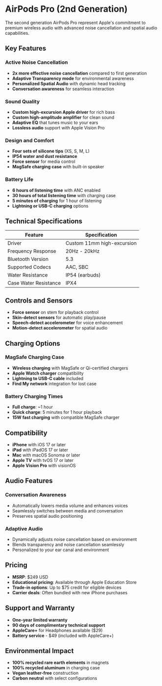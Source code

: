 # AirPods Pro (2nd Generation)

The second generation AirPods Pro represent Apple's commitment to premium wireless audio with advanced noise cancellation and spatial audio capabilities.

## Key Features

### Active Noise Cancellation
- **2x more effective noise cancellation** compared to first generation
- **Adaptive Transparency mode** for environmental awareness
- **Personalized Spatial Audio** with dynamic head tracking
- **Conversation awareness** for seamless interaction

### Sound Quality
- **Custom high-excursion Apple driver** for rich bass
- **Custom high-amplitude amplifier** for clean sound
- **Adaptive EQ** that tunes music to your ears
- **Lossless audio** support with Apple Vision Pro

### Design and Comfort
- **Four sets of silicone tips** (XS, S, M, L)
- **IP54 water and dust resistance**
- **Force sensor** for media control
- **MagSafe charging case** with built-in speaker

### Battery Life
- **6 hours of listening time** with ANC enabled
- **30 hours of total listening time** with charging case
- **5 minutes of charging** for 1 hour of listening
- **Lightning or USB-C charging** options

## Technical Specifications

| Feature | Specification |
|---------|---------------|
| Driver | Custom 11mm high-excursion |
| Frequency Response | 20Hz - 20kHz |
| Bluetooth Version | 5.3 |
| Supported Codecs | AAC, SBC |
| Water Resistance | IP54 (earbuds) |
| Case Water Resistance | IPX4 |

## Controls and Sensors

- **Force sensor** on stem for playback control
- **Skin-detect sensors** for automatic play/pause
- **Speech-detect accelerometer** for voice enhancement
- **Motion-detect accelerometer** for spatial audio

## Charging Options

### MagSafe Charging Case
- **Wireless charging** with MagSafe or Qi-certified chargers
- **Apple Watch charger** compatibility
- **Lightning to USB-C cable** included
- **Find My network** integration for lost case

### Battery Charging Times
- **Full charge**: ~1 hour
- **Quick charge**: 5 minutes for 1 hour playback
- **15W fast charging** with compatible MagSafe charger

## Compatibility

- **iPhone** with iOS 17 or later
- **iPad** with iPadOS 17 or later
- **Mac** with macOS Sonoma or later
- **Apple TV** with tvOS 17 or later
- **Apple Vision Pro** with visionOS

## Audio Features

### Conversation Awareness
- Automatically lowers media volume and enhances voices
- Seamlessly switches between media and conversation
- Preserves spatial audio positioning

### Adaptive Audio
- Dynamically adjusts noise cancellation based on environment
- Blends transparency and noise cancellation seamlessly
- Personalized to your ear canal and environment

## Pricing

- **MSRP**: $249 USD
- **Educational pricing**: Available through Apple Education Store
- **Trade-in options**: Up to $75 credit for eligible devices
- **Carrier deals**: Often bundled with new iPhone purchases

## Support and Warranty

- **One-year limited warranty**
- **90 days of complimentary technical support**
- **AppleCare+** for Headphones available ($29)
- **Battery service** - $49 (included with AppleCare+)

## Environmental Impact

- **100% recycled rare earth elements** in magnets
- **100% recycled aluminum** in charging case
- **Vegan leather-free** construction
- **Carbon neutral** with select configurations